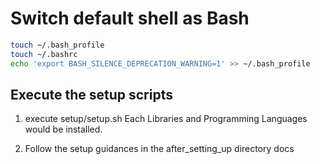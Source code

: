 # Switch default shell as Bash

```sh
touch ~/.bash_profile
touch ~/.bashrc
echo 'export BASH_SILENCE_DEPRECATION_WARNING=1' >> ~/.bash_profile
```


## Execute the setup scripts

1. execute setup/setup.sh
Each Libraries and Programming Languages would be installed.

2. Follow the setup guidances in the after_setting_up directory docs
